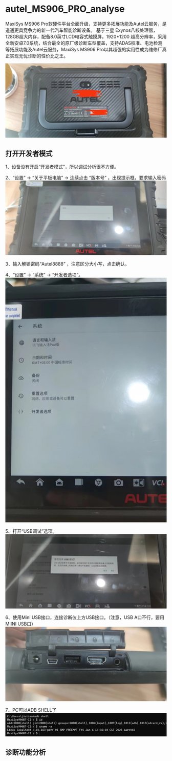# autel_MS906_PRO_analyse

MaxiSys MS906 Pro软硬件平台全面升级，支持更多拓展功能及Autel云服务，是道通更具竞争力的新一代汽车智能诊断设备。 基于三星 Exynos八核处理器，128GB超大内存，配备8.0英寸LCD电容式触摸屏，1920*1200 超高分辨率，采用全新安卓7.0系统，结合最全的原厂级诊断车型覆盖，支持ADAS校准、电池检测等拓展功能及Autel云服务，MaxiSys MS906 Pro以其超强的实用性成为维修厂真正实现无忧诊断的性价比之王。

 ![image](autel0.jpg)

## 打开开发者模式

1、设备没有开启“开发者模式”，所以调试分析很不方便。

2、“设置” -> “关于平板电脑” -> 连续点击 “版本号” ，出现提示框，要求输入密码
 ![image](autel1.jpg)
 
3、输入解锁密码“Autel8888” ，注意区分大小写，点击确认。

4、“设置” -> “系统” -> “开发者选项”。
![image](autel2.jpg)

5、打开“USB调试”选项。
![image](autel3.jpg)

6、使用Mini USB接口，连接诊断仪上方USB接口。（注意，USB A口不行，要用MIINI USB口）
![image](autel4.jpg)

7、PC可以ADB SHELL了
![image](autel5.jpg)

## 诊断功能分析
